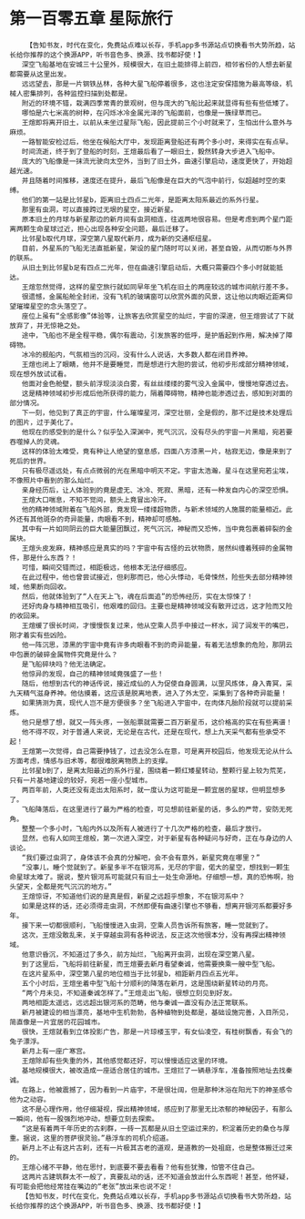 # 第一百零五章 星际旅行
        【告知书友，时代在变化，免费站点难以长存，手机app多书源站点切换看书大势所趋，站长给你推荐的这个换源APP，听书音色多、换源、找书都好使！】
       深空飞船基地在安城三十公里外，规模很大，在旧土能排得上前四，相邻省份的人想去新星都需要从这里出发。
       远远望去，那是一片钢铁丛林，各种大星飞船停着很多，这也注定安保措施为最高等级，机械人密集排列，各种监控扫描到处都是。
       附近的环境不错，栽满四季常青的景观树，但与庞大的飞船比起来就显得有些有些低矮了。
       哪怕是六七米高的树种，在闪烁冰冷金属光泽的飞船面前，也像是一簇绿草而已。
       王煊即将离开旧土，以前从未坐过星际飞船，因此提前三个小时就来了，生怕出什么意外与麻烦。
       一路智能安检过后，他坐在候船大厅中，发现距离登船还有两个多小时，来得实在有点早。
       时间流逝，终于到了登船的时刻，王煊最后看了一眼旧土，毅然转身大步进入飞船中。
       庞大的飞船像是一抹流光驶向太空外，当到了旧土外，曲速引擎启动，速度更快了，开始超越光速。
       并且随着时间推移，速度还在提升，最后飞船像是在巨大的气泡中前行，似超越时空的束缚。
       他们的第一站是比邻星b，距离旧土四点二光年，是距离太阳系最近的系外行星。
       那里有虫洞，可以直接跨过无垠的星空，接近新星。
       原本旧土的月球与新星那边的新月间有虫洞相连，往返两地很容易。但是考虑到两个星门距离两颗生命星球过近，担心出现各种安全问题，最后迁移了。
       比邻星b取代月球，深空第八星取代新月，成为新的交通枢纽星。
       目前，外星系的飞船无法直抵新星，架设的星门随时可以关闭，甚至自毁，从而切断与外界的联系。
       从旧土到比邻星b足有四点二光年，但在曲速引擎启动后，大概只需要四个多小时就能抵达。
       王煊忽然觉得，这样的星空旅行就如同早年坐飞机在旧土的两座较远的城市间航行差不多。
       很遗憾，金属船舱全封闭，没有飞机的玻璃窗可以欣赏外面的风景，这让他以肉眼近距离仰望璀璨星空的念头落空了。
       座位上虽有“全感影像”体验等，让旅客去欣赏星空的灿烂，宇宙的深邃，但王煊尝试了下就放弃了，并无惊艳之处。
       途中，飞船也不是全程平稳，偶尔有震动，引发旅客的低呼，是护盾起到作用，解决掉了障碍物。
       冰冷的舰船内，气氛相当的沉闷，没有什么人说话，大多数人都在闭目养神。
       王煊也闭上了眼睛，他并不是要睡觉，而是想进行大胆的尝试，他初步形成部分精神领域，现在想外放试试看。
       他面对金色舱壁，额头前浮现淡淡白雾，有丝丝缕缕的雾气没入金属中，慢慢地穿透过去。
       这是精神领域初步形成后他所获得的能力，隔着障碍物，精神也能渗透过去，感知到对面的部分情况。
       下一刻，他见到了真正的宇宙，什么璀璨星河，深空壮丽，全是假的，那不过是技术处理后的图片，过于美化了。
       他现在的感受到的是什么？似乎坠入深渊中，死气沉沉，没有尽头的宇宙一片黑暗，宛若要吞噬掉人的灵魂。
       这样的体验太难受，竟有种让人绝望的窒息感，四面八方漆黑一片，枯寂无边，像是来到了死后的世界。
       只有极尽遥远处，有点点微弱的光在黑暗中明灭不定。宇宙太浩瀚，星斗在这里宛若尘埃，不像照片中看到的那么灿烂。
       亲身经历后，让人体验到的竟是虚无、冰冷、死寂、黑暗，还有一种发自内心的深空恐惧。
       王煊大口喘息，不知不觉间，额头上竟冒出冷汗。
       他的精神领域附着在飞船外部，竟发现一缕缕超物质，与新术领域的人施展的能量相近。此外还有其他斑杂的奇异能量，肉眼看不到，精神却可感触。
       其中有一片如同阴云的巨大能量团飘过，死气沉沉，神秘而又恐怖，当中竟包裹着碎裂的金属块。
       王煊头皮发麻，精神感应是真实的吗？宇宙中有古怪的云状物质，居然纠缠着残碎的金属物件，那是什么东西？！
       可惜，瞬间交错而过，相距极远，他根本无法仔细感应。
       在此过程中，他也曾尝试接近，但刹那而已，他心头悸动，毛骨悚然，险些失去部分精神领域，他果断向回收。
       然后，他就体验到了“人在天上飞，魂在后面追”的恐怖经历，实在太惊悚了！
       还好肉身与精神相互吸引，他艰难的回归。主要也是精神领域没有散开过远，这才险而又险的收回来。
       王煊缓了很长时间，才慢慢恢复过来，他从空乘人员手中接过一杯水，润了润发干的嘴巴，刚才着实有些凶险。
       他一阵沉思，漆黑的宇宙中竟有许多肉眼看不到的奇异能量，有着无法想象的危险，那阴云中包裹的破碎金属物件究竟是什么？
       是飞船碎块吗？他无法确定。
       他惊异的发现，自己的精神领域竟强盛了一些！
       随后，他想到古代的神话传说，接近成仙的人为促使自身圆满，以罡风炼体，身入青冥，采九天精气滋身养神。他估摸着，这应该是脱离地表，进入了外太空，采集到了各种奇异能量！
       如果猜测为真，现代人岂不是方便很多？坐飞船进入宇宙中，在肉体凡胎阶段就可以提前采炼。
       他只是想了想，就又一阵头疼，一张船票就需要二百万新星币，这价格高的实在有些离谱！
       他不得不叹，对于普通人来说，无论是在古代，还是在现代，想上九天采气都有些承受不起！
       王煊第一次觉得，自己需要挣钱了，过去没怎么在意，可是离开校园后，他发现无论从什么方面考虑，情感与旧术等，都很难脱离物质上的支撑。
       比邻星b到了，是离太阳最近的系外行星，围绕着一颗红矮星转动，整颗行星上较为荒芜，只有一片基地建设的较好，宛若一座小型城市。
       两百年前，人类还没有走出太阳系时，就一度认为这可能是一颗宜居的星球，但明显想多了。
       飞船降落后，在这里进行了最为严格的检查，可见想前往新星的话，多么的严苛，安防无死角。
       整整一个多小时，飞船内外以及所有人被进行了十几次严格的检查，最后才放行。
       显然，也有人如同王煊般，第一次进入深空，对于新星有各种疑问与好奇，正在与身边的人谈论。
       “我们要过虫洞了，身体该不会真的分解吧，会不会有意外，新星究竟在哪里？”
       “没事儿，睡个觉就到了。新星多半不在银河系，无尽的宇宙，偌大的星空，想找到一颗生命星球太难了。据说，整片银河系可能就只有旧土一处生命源地。仔细想一想，真的恐怖啊，抬头望天，全都是死气沉沉的地方。”
       王煊惊讶，不知道他们说的是真是假，新星之远超乎想象，不在银河系中？
       如果是这样的话，还必须得走虫洞，不然即便有曲速引擎也不够看，想离开银河系都要好多年。
       接下来一切都很顺利，飞船慢慢进入虫洞，空乘人员告诉所有旅客，睡一觉就到了。
       这次，王煊没敢乱来，关于穿越虫洞有各种说法，反正这次他很本分，没有再探出精神领域。
       他意识昏沉，不知道过了多久，前方灿烂，飞船离开虫洞，出现在深空第八星。
       到了这里后，飞船将前往新星，而王煊要去新月看望秦诚，他需要换乘一艘中型飞船。
       在这片星系中，深空第八星的地位相当于比邻星b，相距新月四点五光年。
       五个小时后，王煊坐着中型飞船十分顺利的降落在新月，这是围绕新星转动的月亮。
       “两个月未见，不知道秦诚怎样了。”王煊走出飞船，很想立刻见到好友。
       两地相距太遥远，远远超出银河系的范畴，他与秦诚一直没有办法正常联系。
       新月被建设的相当漂亮，基地中生机勃勃，各种植物到处都是，基础设施完善，入目所见，简直像是一片宜居的花园城市。
       很快，王煊就看到立体投影广告，那是一片琼楼玉宇，有女仙凌空，有桂树飘香，有会飞的兔子漂浮。
       新月上有一座广寒宫。
       王煊除却有些失重的外，其他感觉都还好，可以慢慢适应这里的环境。
       基地规模很大，被改造成一座适合居住的城市。王煊拦了一辆悬浮车，准备按照地址去找秦诚。
       在路上，他被震撼了，因为看到一片庙宇，不是很壮阔，但是那种沐浴在阳光下的神圣感令他为之动容。
       这不是心理作用，他仔细凝视，探出精神领域，感应到了那里无比浓郁的神秘因子，有那么一瞬间，他有一股强烈地冲动，想要立刻去探索。
       “这是有着两千年历史的古刹群，一砖一瓦都是从旧土空运过来的，积淀着历史的桑仓与厚重。据说，这里的菩萨很灵验。”悬浮车的司机介绍道。
       新月上不止有这片古刹，还有一片极其古老的道观，是道教的一处祖庭，也是整体搬迁过来的。
       王煊心绪不平静，他在思忖，到底要不要去看看？他有些犹豫，怕管不住自己。
       这两片古建筑群太不一般了，真要乱动的话，还不知道会放出什么东西呢！甚至，他怀疑，有可能会把他经常挂在嘴边的“老张”放出来也说不定！
       【告知书友，时代在变化，免费站点难以长存，手机app多书源站点切换看书大势所趋，站长给你推荐的这个换源APP，听书音色多、换源、找书都好使！】